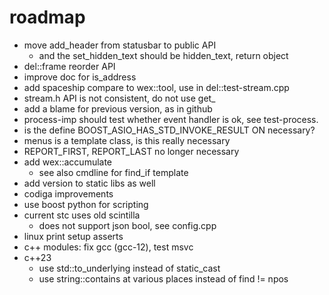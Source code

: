 # roadmap
- move add_header from statusbar to public API
  - and the set_hidden_text should be hidden_text, return object
- del::frame reorder API
- improve doc for is_address
- add spaceship compare to wex::tool, use in del::test-stream.cpp
- stream.h API is not consistent, do not use get_
- add a blame for previous version, as in github
- process-imp should test whether event handler is ok, see test-process.
- is the define BOOST_ASIO_HAS_STD_INVOKE_RESULT ON necessary?
- menus is a template class, is this really necessary
- REPORT_FIRST, REPORT_LAST no longer necessary
- add wex::accumulate
  - see also cmdline for find_if template
- add version to static libs as well
- codiga improvements
- use boost python for scripting
- current stc uses old scintilla
  - does not support json bool, see config.cpp
- linux print setup asserts
- c++ modules: fix gcc (gcc-12), test msvc
- c++23 
  - use std::to_underlying instead of static_cast
  - use string::contains at various places instead of find != npos
